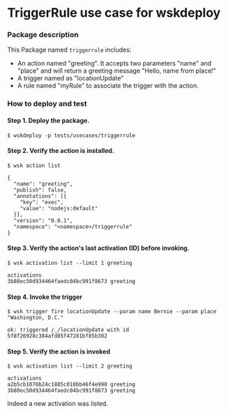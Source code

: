 <!--
#
# Licensed to the Apache Software Foundation (ASF) under one or more
# contributor license agreements.  See the NOTICE file distributed with
# this work for additional information regarding copyright ownership.
# The ASF licenses this file to You under the Apache License, Version 2.0
# (the "License"); you may not use this file except in compliance with
# the License.  You may obtain a copy of the License at
#
#     http://www.apache.org/licenses/LICENSE-2.0
#
# Unless required by applicable law or agreed to in writing, software
# distributed under the License is distributed on an "AS IS" BASIS,
# WITHOUT WARRANTIES OR CONDITIONS OF ANY KIND, either express or implied.
# See the License for the specific language governing permissions and
# limitations under the License.
#
-->

# TriggerRule use case for wskdeploy

### Package description

This Package named `triggerrule` includes:
- An action named "greeting". It accepts two parameters "name" and "place" and will return a greeting message "Hello, name from place!"
- A trigger named as "locationUpdate"
- A rule named "myRule" to associate the trigger with the action.

### How to deploy and test

#### Step 1. Deploy the package.

```
$ wskdeploy -p tests/usecases/triggerrule
```

#### Step 2. Verify the action is installed.

```
$ wsk action list

{
  "name": "greeting",
  "publish": false,
  "annotations": [{
    "key": "exec",
    "value": "nodejs:default"
  }],
  "version": "0.0.1",
  "namespace": "<namespace>/triggerrule"
}
```

#### Step 3. Verify the action's last activation (ID) before invoking.

```
$ wsk activation list --limit 1 greeting

activations
3b80ec50d934464faedc04bc991f8673 greeting
```

#### Step 4. Invoke the trigger

```
$ wsk trigger fire locationUpdate --param name Bernie --param place "Washington, D.C."

ok: triggered /_/locationUpdate with id 5f8f26928c384afd85f47281bf85b302
```

#### Step 5. Verify the action is invoked

```
$ wsk activation list --limit 2 greeting

activations
a2b5cb1076b24c1885c018bb46f4e990 greeting
3b80ec50d934464faedc04bc991f8673 greeting
```

Indeed a new activation was listed.
